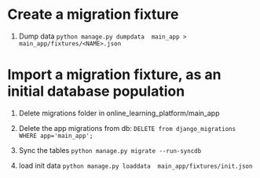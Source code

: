 # Create a migration fixture
1. Dump data
`python manage.py dumpdata  main_app > main_app/fixtures/<NAME>.json`


# Import a migration fixture, as an initial database population

1. Delete migrations folder in online_learning_platform/main_app

2. Delete the app migrations from db:
`DELETE from django_migrations WHERE app='main_app';` 

3. Sync the tables
`python manage.py migrate --run-syncdb`

4. load init data
`python manage.py loaddata  main_app/fixtures/init.json`